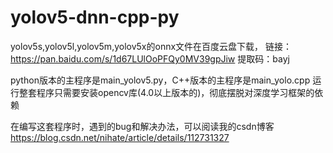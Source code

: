 # yolov5-dnn-cpp-py
yolov5s,yolov5l,yolov5m,yolov5x的onnx文件在百度云盘下载，
链接：https://pan.baidu.com/s/1d67LUlOoPFQy0MV39gpJiw 
提取码：bayj 

python版本的主程序是main_yolov5.py，C++版本的主程序是main_yolo.cpp
运行整套程序只需要安装opencv库(4.0以上版本的)，彻底摆脱对深度学习框架的依赖

在编写这套程序时，遇到的bug和解决办法，可以阅读我的csdn博客
https://blog.csdn.net/nihate/article/details/112731327
